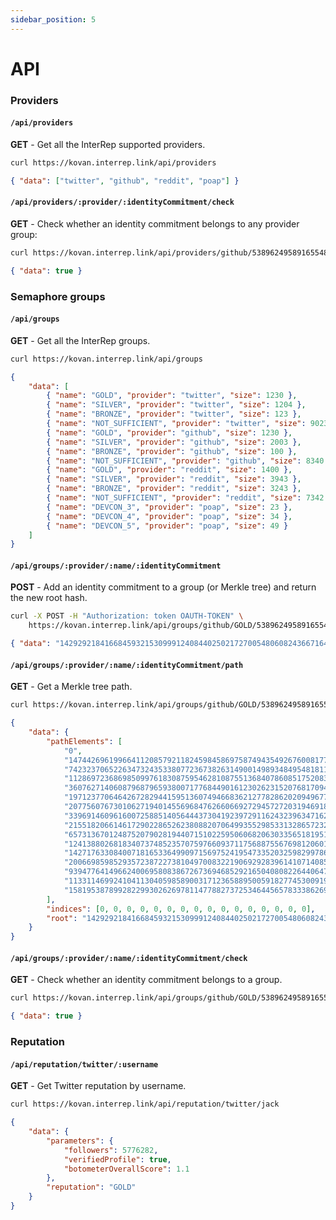 ```yaml
---
sidebar_position: 5
---
```


# API

### Providers

#### `/api/providers`

**GET** - Get all the InterRep supported providers.

```bash title="Shell"
curl https://kovan.interrep.link/api/providers
```

```json title="Response"
{ "data": ["twitter", "github", "reddit", "poap"] }
```

#### `/api/providers/:provider/:identityCommitment/check`

**GET** - Check whether an identity commitment belongs to any provider group:

```bash title="Shell"
curl https://kovan.interrep.link/api/providers/github/5389624958916554855745402699919973897274778066321592214684792070525465486554/check
```

```json title="Response"
{ "data": true }
```

### Semaphore groups

#### `/api/groups`

**GET** - Get all the InterRep groups.

```bash title="Shell"
curl https://kovan.interrep.link/api/groups
```

```json title="Response"
{
    "data": [
        { "name": "GOLD", "provider": "twitter", "size": 1230 },
        { "name": "SILVER", "provider": "twitter", "size": 1204 },
        { "name": "BRONZE", "provider": "twitter", "size": 123 },
        { "name": "NOT_SUFFICIENT", "provider": "twitter", "size": 9023 },
        { "name": "GOLD", "provider": "github", "size": 1230 },
        { "name": "SILVER", "provider": "github", "size": 2003 },
        { "name": "BRONZE", "provider": "github", "size": 100 },
        { "name": "NOT_SUFFICIENT", "provider": "github", "size": 8340 },
        { "name": "GOLD", "provider": "reddit", "size": 1400 },
        { "name": "SILVER", "provider": "reddit", "size": 3943 },
        { "name": "BRONZE", "provider": "reddit", "size": 3243 },
        { "name": "NOT_SUFFICIENT", "provider": "reddit", "size": 7342 },
        { "name": "DEVCON_3", "provider": "poap", "size": 23 },
        { "name": "DEVCON_4", "provider": "poap", "size": 34 },
        { "name": "DEVCON_5", "provider": "poap", "size": 49 }
    ]
}
```

#### `/api/groups/:provider/:name/:identityCommitment`

**POST** - Add an identity commitment to a group (or Merkle tree) and return the new root hash.

```bash title="Shell"
curl -X POST -H "Authorization: token OAUTH-TOKEN" \
    https://kovan.interrep.link/api/groups/github/GOLD/5389624958916554855745402699919973897274778066321592214684792070525465486554
```

```json title="Response"
{ "data": "14292921841668459321530999124084402502172700548060824366716414263194752155209" }
```

#### `/api/groups/:provider/:name/:identityCommitment/path`

**GET** - Get a Merkle tree path.

```bash title="Shell"
curl https://kovan.interrep.link/api/groups/github/GOLD/5389624958916554855745402699919973897274778066321592214684792070525465486554/path
```

```json title="Response"
{
    "data": {
        "pathElements": [
            "0",
            "14744269619966411208579211824598458697587494354926760081771325075741142829156",
            "7423237065226347324353380772367382631490014989348495481811164164159255474657",
            "11286972368698509976183087595462810875513684078608517520839298933882497716792",
            "3607627140608796879659380071776844901612302623152076817094415224584923813162",
            "19712377064642672829441595136074946683621277828620209496774504837737984048981",
            "20775607673010627194014556968476266066927294572720319469184847051418138353016",
            "3396914609616007258851405644437304192397291162432396347162513310381425243293",
            "21551820661461729022865262380882070649935529853313286572328683688269863701601",
            "6573136701248752079028194407151022595060682063033565181951145966236778420039",
            "12413880268183407374852357075976609371175688755676981206018884971008854919922",
            "14271763308400718165336499097156975241954733520325982997864342600795471836726",
            "20066985985293572387227381049700832219069292839614107140851619262827735677018",
            "9394776414966240069580838672673694685292165040808226440647796406499139370960",
            "11331146992410411304059858900317123658895005918277453009197229807340014528524",
            "15819538789928229930262697811477882737253464456578333862691129291651619515538"
        ],
        "indices": [0, 0, 0, 0, 0, 0, 0, 0, 0, 0, 0, 0, 0, 0, 0, 0],
        "root": "14292921841668459321530999124084402502172700548060824366716414263194752155209"
    }
}
```

#### `/api/groups/:provider/:name/:identityCommitment/check`

**GET** - Check whether an identity commitment belongs to a group.

```bash title="Shell"
curl https://kovan.interrep.link/api/groups/github/GOLD/5389624958916554855745402699919973897274778066321592214684792070525465486554/check
```

```json title="Response"
{ "data": true }
```

### Reputation

#### `/api/reputation/twitter/:username`

**GET** - Get Twitter reputation by username.

```bash title="Shell"
curl https://kovan.interrep.link/api/reputation/twitter/jack
```

```json title="Response"
{
    "data": {
        "parameters": {
            "followers": 5776282,
            "verifiedProfile": true,
            "botometerOverallScore": 1.1
        },
        "reputation": "GOLD"
    }
}
```
